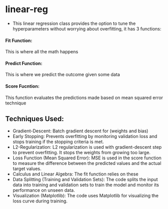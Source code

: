 # linear-reg
- This linear regression class provides the option to tune the hyperparameters without worrying about overfitting, it has 3 functions:
#### Fit Function:
This is where all the math happens
#### Predict Function:
This is where we predict the outcome given some data
#### Score Fucntion:
This function evaluates the predictions made based on mean squared error technique

## Techniques Used:

- Gradient-Descent: 
Batch gradient descent for (weights and bias)
- Early Stopping: 
Prevents overfitting by monitoring validation loss and stops training if the stopping criteria is met.
- L2-Regularization:
L2 regularization is used with gradient-descent step to prevent overfitting. It stops the weights from growing too large.
- Loss Function (Mean Squared Error):
MSE is used in the score function to measure the difference between the predicted values and the actual target values.
- Calculus and Linear Algebra:
The fit function relies on these
- Data Splitting (Training and Validation Sets): 
The code splits the input data into training and validation sets to train the model and monitor its performance on unseen data.
- Visualization (Matplotlib): 
The code uses Matplotlib for visualizing the loss curve during training.
  
